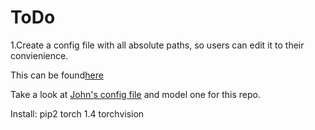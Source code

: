 # ToDo

1.Create a config file with all absolute paths, so users can edit it to their convienience.

This can be found[here](https://github.com/clulab/tomcat-speech/blob/john/tomcat_speech/models/parameters/multitask_config.py)

Take a look at [John's config file](https://github.com/clulab/tomcat-speech/blob/john/tomcat_speech/models/parameters/multitask_config.py) and model one for this repo.

Install:
pip2
torch 1.4
torchvision